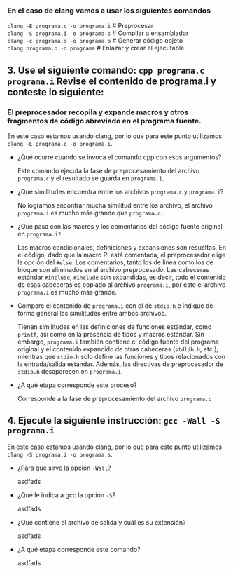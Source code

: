 <h3>En el caso de clang vamos a usar los siguientes comandos</h3>
<code>clang -E programa.c -o programa.i</code>  # Preprocesar <br>
<code>clang -S programa.i -o programa.s</code>  # Compilar a ensamblador <br>
<code>clang -c programa.s -o programa.o</code>  # Generar código objeto <br>
<code>clang programa.o -o programa</code>   # Enlazar y crear el ejecutable <br>


<h2>3. Use el siguiente comando: <code>cpp programa.c programa.i</code> Revise el contenido de programa.i y conteste lo siguiente:</h2>
<h3>El preprocesador recopila y expande macros y otros fragmentos de código abreviado en el programa fuente.</h3>
<p>En este caso estamos usando clang, por lo que para este punto utilizamos <code>clang -E programa.c -o programa.i</code>.</p>
<ul>
    <li>¿Qué ocurre cuando se invoca el comando cpp con esos argumentos?</li>
        <p>Este comando ejecuta la fase de preprocesamiento del archivo <code>programa.c</code> y el resultado se guarda en <code>programa.i</code>.</p>
    <li>¿Qué similitudes encuentra entre los archivos <code>programa.c</code> y <code>programa.i</code>?</li>
        <p>No logramos encontrar mucha similitud entre los archivo, el archivo <code>programa.i</code> es mucho más grande que <code>programa.c</code>.</p>
    <li>¿Qué pasa con las macros y los comentarios del código fuente original en <code>programa.i?</code></li>
        <p>Las macros condicionales, definiciones y expansiones son resueltas. En el código, dado que la macro PI está comentada, el preprocesador elige la opción del 
        <code>#else</code>. Los comentarios, tanto los de linea como los de bloque son eliminados en el archivo preprocesado. Las cabeceras estándar <code>#include<stdio.h></code>, <code>#include<stdlib.h></code> son expandidas, es decir, todo el contenido de esas cabeceras es copiado al archivo <code>programa.i</code>, por esto el archivo <code>programa.i</code> es mucho más grande.</p>
    <li>Compare el contenido de <code>programa.i</code> con el de <code>stdio.h</code> e indique de forma general las similitudes entre ambos archivos.</li>
        <p>Tienen similitudes en las definiciones de funciones estándar, como <code>printf</code>, así como en la presencia de tipos y macros estándar. Sin embargo, 
        <code>programa.i</code> también contiene el código fuente del programa original y el contenido expandido de otras cabeceras (<code>stdlib.h</code>, etc.), mientras que <code>stdio.h</code> solo define las funciones y tipos relacionados con la entrada/salida estándar. Además, las directivas de preprocesador de <code>stdio.h</code> desaparecen en <code>programa.i</code>.</p>
    <li>¿A qué etapa corresponde este proceso?</li>
        <p>Corresponde a la fase de preprocesamiento del archivo <code>programa.c</code></p>
</ul>


<h2>4. Ejecute la siguiente instrucción: <code>gcc -Wall -S programa.i</code></h2>

<p>En este caso estamos usando clang, por lo que para este punto utilizamos <code>clang -S programa.i -o programa.s</code>.</p>
<ul>
    <li>¿Para qué sirve la opción <code>-Wall</code>?
        <p>asdfads</p>
    </li>
    <li>¿Qué le indica a gcc la opción <code>-S</code>?
        <p>asdfads</p>
    </li>
    <li>¿Qué contiene el archivo de salida y cuál es su extensión?
        <p>asdfads</p>
    </li>
    <li>¿A qué etapa corresponde este comando?
        <p>asdfads</p>
    </li>
</ul>